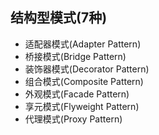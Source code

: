 ## 结构型模式(7种)
* 适配器模式(Adapter Pattern)
* 桥接模式(Bridge Pattern)
* 装饰器模式(Decorator Pattern)
* 组合模式(Composite Pattern)
* 外观模式(Facade Pattern)
* 享元模式(Flyweight Pattern)
* 代理模式(Proxy Pattern)